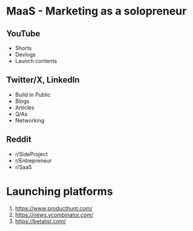 # MaaS - Marketing as a solopreneur

## YouTube
- Shorts
- Devlogs
- Launch contents

## Twitter/X, LinkedIn
- Build In Public
- Blogs
- Articles
- Q/As
- Networking

## Reddit
- r/SideProject
- r/Entrepreneur
- r/SaaS

# Launching platforms
1. https://www.producthunt.com/
2. https://news.ycombinator.com/
3. https://betalist.com/
